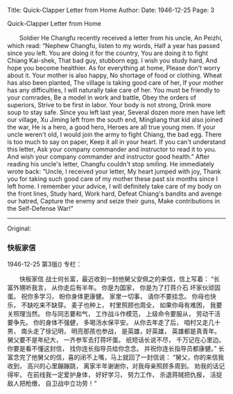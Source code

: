 Title: Quick-Clapper Letter from Home
Author:
Date: 1946-12-25
Page: 3

Quick-Clapper Letter from Home

　　Soldier He Changfu recently received a letter from his uncle, An Peizhi, which read:
    “Nephew Changfu, listen to my words,
    Half a year has passed since you left.
    You are doing it for the country,
    You are doing it to fight Chiang Kai-shek,
    That bad guy, stubborn egg.
    I wish you study hard,
    And hope you become healthier.
    As for everything at home,
    Please don't worry about it.
    Your mother is also happy,
    No shortage of food or clothing.
    Wheat has also been planted,
    The village is taking good care of her,
    If your mother has any difficulties,
    I will naturally take care of her.
    You must be friendly to your comrades,
    Be a model in work and battle,
    Obey the orders of superiors,
    Strive to be first in labor.
    Your body is not strong,
    Drink more soup to stay safe.
    Since you left last year,
    Several dozen more men have left our village,
    Xu Jiming left from the south end,
    Mingliang that kid also joined the war,
    He is a hero, a good hero,
    Heroes are all true young men.
    If your uncle weren't old,
    I would join the army to fight Chiang, the bad egg.
    There is too much to say on paper,
    Keep it all in your heart.
    If you can't understand this letter,
    Ask your company commander and instructor to read it to you.
    And wish your company commander and instructor good health.”
    After reading his uncle's letter, Changfu couldn't stop smiling. He immediately wrote back:
    “Uncle, I received your letter,
    My heart jumped with joy,
    Thank you for taking such good care of my mother these past six months since I left home.
    I remember your advice,
    I will definitely take care of my body on the front lines,
    Study hard,
    Work hard,
    Defeat Chiang's bandits and avenge our hatred,
    Capture the enemy and seize their guns,
    Make contributions in the Self-Defense War!”



<hr /> 

Original: 


### 快板家信

1946-12-25
第3版()
专栏：

　　快板家信
    战士何长富，最近收到一封他舅父安佩之的来信，信上写着：
    “长富外甥听我言，
    从你走后有半年。
    你是为国家，
    你是为了打蒋介石
    坏家伙顽固蛋。
    祝你多学习，
    盼你身体更康健。
    家里一切事，
    请你不要挂念。
    你母也快乐，
    不缺吃来不缺穿。
    麦子也种上，
    村里照顾也周全，
    如果你母有难困，
    我要关照理当然。
    你与同志要和气，
    工作战斗作模范，
    上级命令要服从，
    劳动干活要争先。
    你的身体不强健，
    多喝汤水保平安。
    从你去年走了后，
    咱村又走几十男，
    南头走了徐记明，
    明亮那孩也参战，
    是英雄，好英雄，
    英雄都是真青年。
    舅父要不是年纪大，
    一齐参军去打蒋坏蛋。
    纸短话长说不尽，
    千万记在心里边。
    你要是看不懂这封信，
    找你连长指导员给你念念。
    并祝你连长指导员都康健。”
    长富念完了他舅父的信，喜的闭不上嘴，马上就回了一封信说：
    “舅父，你的来信我收到，
    高兴的心里蹦蹦跳，
    离家半年谢谢你，对我母亲照顾多周到。
    劝我的话记得牢，
    在前线我一定爱护身体，
    好好学习，
    努力工作，
    杀退蒋贼把仇报，
    活捉敌人把枪缴，
    自卫战中立功劳！”

